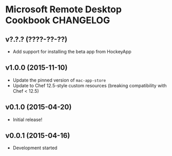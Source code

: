 Microsoft Remote Desktop Cookbook CHANGELOG
===========================================

v?.?.? (????-??-??)
-------------------
- Add support for installing the beta app from HockeyApp

v1.0.0 (2015-11-10)
-------------------
- Update the pinned version of `mac-app-store`
- Update to Chef 12.5-style custom resources (breaking compatibility with Chef
  < 12.5)

v0.1.0 (2015-04-20)
-------------------
- Initial release!

v0.0.1 (2015-04-16)
-------------------
- Development started
